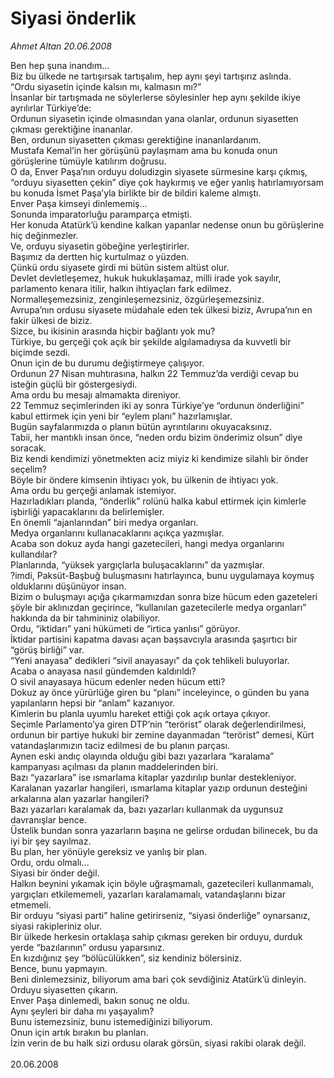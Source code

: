 # Siyasi önderlik

*Ahmet Altan 20.06.2008*

<div class="taraf_structure_2col_1zq">
<div class="margen_n">



 <p>Ben hep şuna inandım...<br/>
Biz bu ülkede ne tartışırsak tartışalım, hep aynı şeyi tartışırız aslında.<br/>
“Ordu siyasetin içinde kalsın mı, kalmasın mı?”<br/>
İnsanlar bir tartışmada ne söylerlerse söylesinler hep aynı şekilde ikiye ayrılırlar Türkiye’de:<br/>
Ordunun siyasetin içinde olmasından yana olanlar, ordunun siyasetten çıkması gerektiğine inananlar.<br/>
Ben, ordunun siyasetten çıkması gerektiğine inananlardanım.<br/>
Mustafa Kemal’in her görüşünü paylaşmam ama bu konuda onun görüşlerine tümüyle katılırım doğrusu.<br/>
O da, Enver Paşa’nın orduyu doludizgin siyasete sürmesine karşı çıkmış, “orduyu siyasetten çekin” diye çok haykırmış ve eğer yanlış hatırlamıyorsam bu konuda İsmet Paşa’yla birlikte bir de bildiri kaleme almıştı.<br/>
Enver Paşa kimseyi dinlememiş...<br/>
Sonunda imparatorluğu paramparça etmişti.<br/>
Her konuda Atatürk’ü kendine kalkan yapanlar nedense onun bu görüşlerine hiç değinmezler.<br/>
Ve, orduyu siyasetin göbeğine yerleştirirler.<br/>
Başımız da dertten hiç kurtulmaz o yüzden.<br/>
Çünkü ordu siyasete girdi mi bütün sistem altüst olur.<br/>
Devlet devletleşemez, hukuk hukuklaşamaz, milli irade yok sayılır, parlamento kenara itilir, halkın ihtiyaçları fark edilmez.<br/>
Normalleşemezsiniz, zenginleşemezsiniz, özgürleşemezsiniz.<br/>
Avrupa’nın ordusu siyasete müdahale eden tek ülkesi biziz, Avrupa’nın en fakir ülkesi de biziz.<br/>
Sizce, bu ikisinin arasında hiçbir bağlantı yok mu?<br/>
Türkiye, bu gerçeği çok açık bir şekilde algılamadıysa da kuvvetli bir biçimde sezdi.<br/>
Onun için de bu durumu değiştirmeye çalışıyor.<br/>
Ordunun 27 Nisan muhtırasına, halkın 22 Temmuz’da verdiği cevap bu isteğin güçlü bir göstergesiydi.<br/>
Ama ordu bu mesajı almamakta direniyor.<br/>
22 Temmuz seçimlerinden iki ay sonra Türkiye’ye “ordunun önderliğini” kabul ettirmek için yeni bir “eylem planı” hazırlamışlar.<br/>
Bugün sayfalarımızda o planın bütün ayrıntılarını okuyacaksınız.<br/>
Tabii, her mantıklı insan önce, “neden ordu bizim önderimiz olsun” diye soracak. <br/>
Biz kendi kendimizi yönetmekten aciz miyiz ki kendimize silahlı bir önder seçelim?<br/>
Böyle bir öndere kimsenin ihtiyacı yok, bu ülkenin de ihtiyacı yok.<br/>
Ama ordu bu gerçeği anlamak istemiyor.<br/>
Hazırladıkları planda, “önderlik” rolünü halka kabul ettirmek için kimlerle işbirliği yapacaklarını da belirlemişler.<br/>
En önemli “ajanlarından” biri medya organları.<br/>
Medya organlarını kullanacaklarını açıkça yazmışlar.<br/>
Acaba son dokuz ayda hangi gazetecileri, hangi medya organlarını kullandılar?<br/>
Planlarında, “yüksek yargıçlarla buluşacaklarını” da yazmışlar.<br/>
?imdi, Paksüt-Başbuğ buluşmasını hatırlayınca, bunu uygulamaya koymuş olduklarını düşünüyor insan.<br/>
Bizim o buluşmayı açığa çıkarmamızdan sonra bize hücum eden gazeteleri şöyle bir aklınızdan geçirince, “kullanılan gazetecilerle medya organları” hakkında da bir tahmininiz olabiliyor.<br/>
Ordu, “iktidarı” yani hükümeti de “irtica yanlısı” görüyor.<br/>
İktidar partisini kapatma davası açan başsavcıyla arasında şaşırtıcı bir “görüş birliği” var.<br/>
“Yeni anayasa” dedikleri “sivil anayasayı” da çok tehlikeli buluyorlar.<br/>
Acaba o anayasa nasıl gündemden kaldırıldı?<br/>
O sivil anayasaya hücum edenler neden hücum etti?<br/>
Dokuz ay önce yürürlüğe giren bu “planı” inceleyince, o günden bu yana yapılanların hepsi bir “anlam” kazanıyor.<br/>
Kimlerin bu planla uyumlu hareket ettiği çok açık ortaya çıkıyor.<br/>
Seçimle Parlamento’ya giren DTP’nin “terörist” olarak değerlendirilmesi, ordunun bir partiye hukuki bir zemine dayanmadan “terörist” demesi, Kürt vatandaşlarımızın taciz edilmesi de bu planın parçası.<br/>
Aynen eski andıç olayında olduğu gibi bazı yazarlara “karalama” kampanyası açılması da planın maddelerinden biri.<br/>
Bazı “yazarlara” ise ısmarlama kitaplar yazdırılıp bunlar destekleniyor.<br/>
Karalanan yazarlar hangileri, ısmarlama kitaplar yazıp ordunun desteğini arkalarına alan yazarlar hangileri?<br/>
Bazı yazarları karalamak da, bazı yazarları kullanmak da uygunsuz davranışlar bence.<br/>
Üstelik bundan sonra yazarların başına ne gelirse ordudan bilinecek, bu da iyi bir şey sayılmaz.<br/>
Bu plan, her yönüyle gereksiz ve yanlış bir plan.<br/>
Ordu, ordu olmalı...<br/>
Siyasi bir önder değil.<br/>
Halkın beynini yıkamak için böyle uğraşmamalı, gazetecileri kullanmamalı, yargıçları etkilememeli, yazarları karalamamalı, vatandaşlarını bizar etmemeli.<br/>
Bir orduyu “siyasi parti” haline getirirseniz, “siyasi önderliğe” oynarsanız, siyasi rakipleriniz olur.<br/>
Bir ülkede herkesin ortaklaşa sahip çıkması gereken bir orduyu, durduk yerde “bazılarının” ordusu yaparsınız.<br/>
En kızdığınız şey “bölücülükken”, siz kendiniz bölersiniz.<br/>
Bence, bunu yapmayın.<br/>
Beni dinlemezsiniz, biliyorum ama bari çok sevdiğiniz Atatürk’ü dinleyin.<br/>
Orduyu siyasetten çıkarın.<br/>
Enver Paşa dinlemedi, bakın sonuç ne oldu.<br/>
Aynı şeyleri bir daha mı yaşayalım?<br/>
Bunu istemezsiniz, bunu istemediğinizi biliyorum.<br/>
Onun için artık bırakın bu planları.<br/>
İzin verin de bu halk sizi ordusu olarak görsün, siyasi rakibi olarak değil.<br/>
<br/>
20.06.2008</p>
<br/>
<br/>
<br/>



<br/>


<div id="taraf_not">
</div>

</div>


</div>
